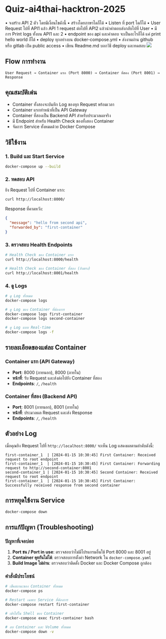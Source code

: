 # Quiz-ai4thai-hacktron-2025

• จงสร้าง API 2 ตัว โดยมีเงื่อนไขดังนี้
• สร้างโดยภาษาไดก็ได้
• Listen ที่ port ไดก็ได้
• User Request ไปที่ API1 แล้ว API 1 request ต่อไปที่ API2 แล้วนำคำตอบส่งกลับไปที่ User
• มีการ Print logs ทั้งบน API1 และ 2
• endpoint ของ api และคำตอบ จะเป็นอะไรก็ได้ แค่ print hello world ก็ได้
• deploy ทุกอย่างบน docker-compose.yml
• ส่งงานผ่าน github หรือ gitlab เปิด public access
• เขียน Readme.md บอกวิธี deploy และทดสอบ
<image src='image.png'></image>

## Flow การทำงาน

```
User Request → Container แรก (Port 8000) → Container ที่สอง (Port 8001) → Response
```

## คุณสมบัติเด่น

- Container ทั้งสองจะบันทึก Log ของทุก Request พร้อมเวลา
- Container แรกทำหน้าที่เป็น API Gateway
- Container ที่สองเป็น Backend API สำหรับประมวลผลจริง
- มี Endpoint สำหรับ Health Check ของทั้งสอง Container
- จัดการ Service ทั้งหมดด้วย Docker Compose

## วิธีใช้งาน

### 1. Build และ Start Service

```bash
docker-compose up --build
```

### 2. ทดสอบ API

ยิง Request ไปที่ Container แรก:

```bash
curl http://localhost:8000/
```

Response ที่คาดหวัง:
```json
{
  "message": "hello from second api",
  "forwarded_by": "first-container"
}
```

### 3. ตรวจสอบ Health Endpoints

```bash
# Health Check ของ Container แรก
curl http://localhost:8000/health

# Health Check ของ Container ที่สอง (ยิงตรง)
curl http://localhost:8001/health
```

### 4. ดู Logs

```bash
# ดู Log ทั้งหมด
docker-compose logs

# ดู Log ของ Container ที่ต้องการ
docker-compose logs first-container
docker-compose logs second-container

# ดู Log แบบ Real-time
docker-compose logs -f
```

## รายละเอียดของแต่ละ Container

### Container แรก (API Gateway)
- **Port**: 8000 (ภายนอก), 8000 (ภายใน)
- **หน้าที่**: รับ Request และส่งต่อไปยัง Container ที่สอง
- **Endpoints**: `/`, `/health`

### Container ที่สอง (Backend API)
- **Port**: 8001 (ภายนอก), 8001 (ภายใน)
- **หน้าที่**: ประมวลผล Request และส่ง Response
- **Endpoints**: `/`, `/health`

## ตัวอย่าง Log

เมื่อคุณยิง Request ไปที่ `http://localhost:8000/` จะเห็น Log แสดงผลตามลำดับดังนี้:

```
first-container_1  | [2024-01-15 10:30:45] First Container: Received request to root endpoint
first-container_1  | [2024-01-15 10:30:45] First Container: Forwarding request to http://second-container:8001
second-container_1 | [2024-01-15 10:30:45] Second Container: Received request to root endpoint
first-container_1  | [2024-01-15 10:30:45] First Container: Successfully received response from second container
```

## การหยุดใช้งาน Service

```bash
docker-compose down
```

## การแก้ปัญหา (Troubleshooting)

### ปัญหาที่เจอบ่อย
1.  **Port ชน / Port in use**: ตรวจสอบว่าไม่มีโปรแกรมอื่นใช้ Port 8000 และ 8001 อยู่
2.  **Container คุยกันไม่ได้**: ตรวจสอบการตั้งค่า Network ใน `docker-compose.yaml`
3.  **Build Image ไม่ผ่าน**: ตรวจสอบว่าติดตั้ง Docker และ Docker Compose ถูกต้อง

### คำสั่งมีประโยชน์
```bash
# เช็คสถานะของ Container ทั้งหมด
docker-compose ps

# Restart เฉพาะ Service ที่ต้องการ
docker-compose restart first-container

# เข้าไปใน Shell ของ Container
docker-compose exec first-container bash

# ลบ Container และ Volume ทั้งหมด
docker-compose down -v
```
